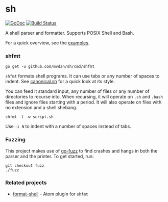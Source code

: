 # sh

[![GoDoc](https://godoc.org/github.com/mvdan/sh?status.svg)](https://godoc.org/github.com/mvdan/sh)
[![Build Status](https://travis-ci.org/mvdan/sh.svg?branch=master)](https://travis-ci.org/mvdan/sh)

A shell parser and formatter. Supports POSIX Shell and Bash.

For a quick overview, see the
[examples](https://godoc.org/github.com/mvdan/sh/syntax#pkg-examples).

### shfmt

	go get -u github.com/mvdan/sh/cmd/shfmt

`shfmt` formats shell programs. It can use tabs or any number of spaces
to indent. See [canonical.sh](syntax/canonical.sh) for a quick look at
its style.

You can feed it standard input, any number of files or any number of
directories to recurse into. When recursing, it will operate on `.sh`
and `.bash` files and ignore files starting with a period. It will also
operate on files with no extension and a shell shebang.

	shfmt -l -w script.sh

Use `-i N` to indent with a number of spaces instead of tabs.

### Fuzzing

This project makes use of [go-fuzz](https://github.com/dvyukov/go-fuzz)
to find crashes and hangs in both the parser and the printer. To get
started, run:

	git checkout fuzz
	./fuzz

### Related projects

* [format-shell](https://atom.io/packages/format-shell) - Atom plugin
  for `shfmt`
